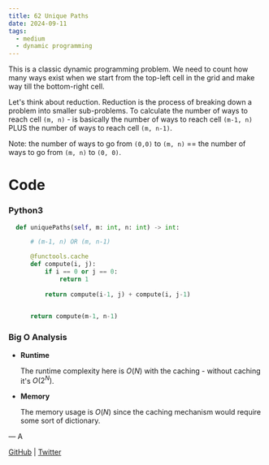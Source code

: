 ```yaml
---
title: 62 Unique Paths
date: 2024-09-11
tags:
  - medium
  - dynamic programming
---
```


This is a classic dynamic programming problem. We need to count how many ways exist when we start from the top-left cell in the grid and make way till the bottom-right cell. 


Let's think about reduction. Reduction is the process of breaking down a problem into smaller sub-problems. To calculate the number of ways to reach cell `(m, n)` - is basically the number of ways to reach cell `(m-1, n)` PLUS the number of ways to reach cell `(m, n-1)`.

Note: the number of ways to go from `(0,0)` to `(m, n)` == the number of ways to go from `(m, n)` to `(0, 0)`.

# Code

### Python3

```python
  def uniquePaths(self, m: int, n: int) -> int:

      # (m-1, n) OR (m, n-1)

      @functools.cache
      def compute(i, j):  
          if i == 0 or j == 0:
              return 1
          
          return compute(i-1, j) + compute(i, j-1)
      

      return compute(m-1, n-1)
```

### Big O Analysis

- **Runtime**

  The runtime complexity here is $O(N)$ with the caching - without caching it's $O(2^N)$.

- **Memory**

  The memory usage is $O(N)$ since the caching mechanism would require some sort of dictionary.

— A

[GitHub](https://github.com/AtharvaKamble) | [Twitter](https://twitter.com/AtharvaKamble07)
